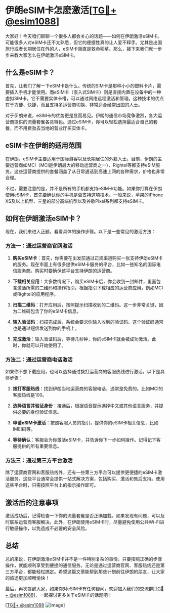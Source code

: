 # 伊朗eSIM卡怎麽激活[[TG💪+ @esim1088](https://t.me/s/esim1088)]

大家好！今天咱们聊聊一个很多人都会关心的话题——如何在伊朗激活eSIM卡。可能很多人对eSIM卡还不太熟悉，但它的便捷性真的让人爱不释手。尤其是出国旅行或者长期居住在外的人，eSIM卡简直是救命稻草。那么，接下来我们就一步步来教大家怎么在伊朗激活eSIM卡。

## 什么是eSIM卡？

首先，让我们了解一下eSIM卡是什么。传统的SIM卡是那种小小的塑料卡片，需要插入手机才能使用。而eSIM卡（嵌入式SIM卡）则是直接内置在设备中的一种虚拟SIM卡。它不需要实体卡槽，可以通过网络远程激活和管理。这种技术的优点在于方便、快捷，而且支持多运营商切换，非常适合经常出国的人士。

对于伊朗来说，eSIM卡的优势更是显而易见。伊朗的通信市场竞争激烈，各大运营商提供的流量套餐各具特色。通过eSIM卡，你可以轻松选择最适合自己的套餐，而不用费劲去当地的营业厅买实体卡。

## eSIM卡在伊朗的适用范围

在伊朗，eSIM卡主要适用于国际游客以及长期居住的外籍人士。目前，伊朗的主要运营商如MCI（MCI是伊朗最大的移动运营商之一）、Rightel等都支持eSIM服务。这些运营商提供的套餐涵盖了从日常通话到高速上网的各种需求，价格也非常合理。

不过，需要注意的是，并不是所有的手机都支持eSIM卡功能。如果你打算在伊朗使用eSIM卡，首先要确认你的手机是否支持这项技术。一般来说，苹果的iPhone XS及以上机型、三星的部分高端机型以及谷歌Pixel系列都支持eSIM卡。

## 如何在伊朗激活eSIM卡？

现在，我们来进入正题，看看具体的操作步骤。以下是一些常见的激活方法：

### 方法一：通过运营商官网激活

1. **购买eSIM卡**：首先，你需要在出发前通过正规渠道购买一张支持伊朗eSIM卡的服务。现在市面上有很多提供eSIM卡服务的平台，比如一些知名的国际电信服务商。购买时要确保该平台支持伊朗的运营商。

2. **下载相关应用**：大多数情况下，购买eSIM卡后，你会收到一封邮件，里面包含激活所需的二维码和操作指引。根据指引下载相应的运营商应用，例如MCI或Rightel的应用程序。

3. **扫描二维码**：打开应用后，按照提示扫描收到的二维码。这一步非常关键，因为二维码包含了你的eSIM卡信息。

4. **输入验证码**：扫描完成后，系统会要求你输入收到的验证码。这个验证码通常也是通过短信发送到你的手机上。

5. **完成激活**：输入验证码后，等待几秒钟，你的eSIM卡就会被成功激活。此时，你就可以开始使用了。

### 方法二：通过运营商电话激活

如果你不想下载应用，也可以选择通过拨打运营商的客服热线进行激活。以下是具体步骤：

1. **拨打客服热线**：找到伊朗当地运营商的客服电话，通常是免费的。比如MCI的客服热线是100。

2. **选择语言并验证身份**：接通后，根据语音提示选择中文或其他语言服务，并提供必要的身份验证信息。

3. **申请eSIM卡激活**：按照客服人员的指引，提供你的eSIM卡相关信息，比如IMEI码等。

4. **等待确认**：客服会为你激活eSIM卡，并告诉你下一步如何操作。记得记下客服提供的所有重要信息。

### 方法三：通过第三方平台激活

除了运营商官网和客服热线外，还有一些第三方平台可以提供更便捷的eSIM卡激活服务。这些平台通常会提供一站式解决方案，包括购买、激活和售后支持。使用这些平台时，只需按照平台上的指示操作即可。

## 激活后的注意事项

激活成功后，记得检查一下你的流量套餐是否正确加载。如果发现有问题，可以及时联系运营商客服解决。此外，在伊朗使用eSIM卡时，尽量避免使用公共Wi-Fi进行敏感操作，以免造成不必要的安全风险。

## 总结

总的来说，在伊朗激活eSIM卡并不是一件特别复杂的事情，只要按照正确的步骤操作，就能顺利享受到便捷的通信服务。无论是通过运营商官网、客服热线还是第三方平台，都能轻松搞定。希望这篇文章能帮到那些计划前往伊朗的朋友，让大家的旅途更加顺畅愉快！

最后，再次提醒大家，如果你对eSIM卡有任何疑问，欢迎加入我们的交流群[[TG💪+ @esim1088](https://t.me/s/esim1088)]，一起探讨更多关于eSIM卡的话题吧！

[[TG💪+ @esim1088](https://t.me/s/esim1088) ![Image](https://i.postimg.cc/4NQfJmqS/Snipaste-2025-05-13-00-14-12.png)]